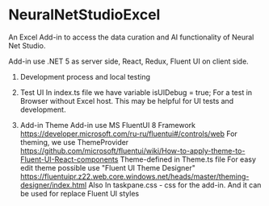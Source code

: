 # NeuralNetStudioExcel
An Excel Add-in to access the data curation and AI functionality of Neural Net Studio.

Add-in use .NET 5 as server side, React, Redux, Fluent UI on client side.  

1. Development process and local testing

2. Test UI
In index.ts file we have variable 
isUIDebug = true; 
For a test in Browser without Excel host. This may be helpful for UI tests and development.

1. Add-in Theme 
Add-in use MS FluentUI 8 Framework  https://developer.microsoft.com/ru-ru/fluentui#/controls/web
For theming, we use  ThemeProvider https://github.com/microsoft/fluentui/wiki/How-to-apply-theme-to-Fluent-UI-React-components
Theme-defined in Theme.ts file 
For easy edit theme possible use "Fluent UI Theme Designer" https://fluentuipr.z22.web.core.windows.net/heads/master/theming-designer/index.html
Also In taskpane.css - css for the add-in. And it can be used for replace Fluent UI styles

